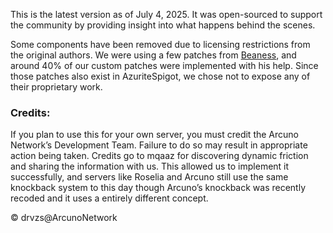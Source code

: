 This is the latest version as of July 4, 2025. It was open-sourced to support the community by providing insight into what happens behind the scenes.

Some components have been removed due to licensing restrictions from the original authors. We were using a few patches from [Beaness](https://github.com/beaness), and around 40% of our custom patches were implemented with his help. Since those patches also exist in AzuriteSpigot, we chose not to expose any of their proprietary work.

### Credits:

If you plan to use this for your own server, you must credit the Arcuno Network’s Development Team. Failure to do so may result in appropriate action being taken.
Credits go to mqaaz for discovering dynamic friction and sharing the information with us. This allowed us to implement it successfully, and servers like Roselia and Arcuno still use the same knockback system to this day though Arcuno’s knockback was recently recoded and it uses a entirely different concept.

© drvzs\@ArcunoNetwork

